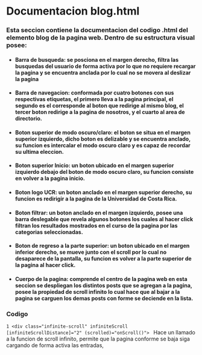 # Documentacion blog.html

### Esta seccion contiene la documentacion del codigo .html del elemento blog de la pagina web. Dentro de su estructura visual posee: 
* #### Barra de busqueda: se posciona en el margen derecho, filtra las busquedas del usuario de forma activa por lo que no requiere recargar la pagina y se encuentra anclada por lo cual no se movera al deslizar la pagina
* #### Barra de navegacion: conformada por cuatro botones con sus respectivas etiquetas, el primero lleva a la pagina principal, el segundo es el corresponde al boton que redirige al mismo blog, el tercer boton redirige a la pagina de nosotros, y el cuarto al area de directorio.
* #### Boton superior de modo oscuro/claro: el boton se situa en el margen superior izquierdo, dicho boton es delizable y se encuentra anclado, su funcion es intercalar el modo oscuro claro y es capaz de recordar su ultima eleccion.
* #### Boton superior Inicio: un boton ubicado en el margen superior izquierdo debajo del boton de modo oscuro claro, su funcion consiste en volver a la pagina inicio.
* #### Boton logo UCR: un boton anclado en el margen superior derecho, su funcion es redirigir a la pagina de la Universidad de Costa Rica.
* #### Boton filtrar: un boton anclado en el margen izquierdo, posee una barra deslegable que revela algunos botones los cuales al hacer click filtran los resultados mostrados en el curso de la pagina por las categorias seleccionadas.
* #### Boton de regreso a la parte superior: un boton ubicado en el margen inferior derecho, se mueve junto con el scroll por lo cual no desaparece de la pantalla, su funcion es volver a la parte superior de la pagina al hacer click.
* #### Cuerpo de la pagina: comprende el centro de la pagina web en esta seccion se despliegan los distintos posts que se agregan a la pagina, posee la propiedad de scroll infinito lo cual hace que al bajar a la pagina se carguen los demas posts con forme se deciende en la lista.


### Codigo

```1 <div class="infinite-scroll" infiniteScroll [infiniteScrollDistance]="2" (scrolled)="onScroll()"> ```
Hace un llamado a la funcion de scroll infinito, permite que la pagina conforme se baja siga cargando de forma activa las entradas, 
